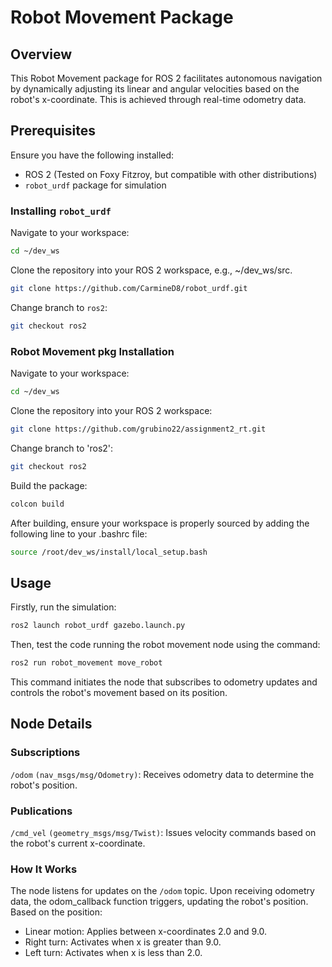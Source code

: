 # Robot Movement Package

## Overview
This Robot Movement package for ROS 2 facilitates autonomous navigation by dynamically adjusting its linear and angular velocities based on the robot's x-coordinate. This is achieved through real-time odometry data.

## Prerequisites
Ensure you have the following installed:
- ROS 2 (Tested on Foxy Fitzroy, but compatible with other distributions)
- `robot_urdf` package for simulation

### Installing `robot_urdf`
Navigate to your workspace:
```bash
cd ~/dev_ws
```
Clone the repository into your ROS 2 workspace, e.g., ~/dev_ws/src.
```bash
git clone https://github.com/CarmineD8/robot_urdf.git
```
Change branch to `ros2`:
```bash
git checkout ros2
```

### Robot Movement pkg Installation
Navigate to your workspace:
```bash
cd ~/dev_ws
```
Clone the repository into your ROS 2 workspace:
```bash
git clone https://github.com/grubino22/assignment2_rt.git
```
Change branch to 'ros2':
```bash
git checkout ros2
```
Build the package:
```bash
colcon build
```
After building, ensure your workspace is properly sourced by adding the following line to your .bashrc file:
```bash
source /root/dev_ws/install/local_setup.bash
```

## Usage
Firstly, run the simulation:
```bash
ros2 launch robot_urdf gazebo.launch.py 
```
Then, test the code running the robot movement node using the command:
```bash
ros2 run robot_movement move_robot
```
This command initiates the node that subscribes to odometry updates and controls the robot's movement based on its position.

## Node Details
### Subscriptions
`/odom` `(nav_msgs/msg/Odometry)`: Receives odometry data to determine the robot's position.
### Publications
`/cmd_vel` `(geometry_msgs/msg/Twist)`: Issues velocity commands based on the robot's current x-coordinate.
### How It Works
The node listens for updates on the `/odom` topic. Upon receiving odometry data, the odom_callback function triggers, updating the robot's position. Based on the position:
- Linear motion: Applies between x-coordinates 2.0 and 9.0.
- Right turn: Activates when x is greater than 9.0.
- Left turn: Activates when x is less than 2.0.
